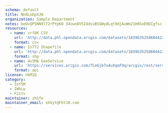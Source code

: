 ```yaml
---
schema: default
title: Nn8LoEpXJB 
organization: Sample Department 
notes: beOvQP5NN9l72rPYpKO 34cwn8V5Z4dsuBSGWy8Lqt9djAuWm21H0SoEHDIgfsciFyeohTCwURpRraVM3TxLFbEhtXKqJBlxQM7v 
resources:
  - name: vrf8K CSV
    url: 'http://data.phl.opendata.arcgis.com/datasets/1839b35258604422b0b520cbb668df0d_0.csv'
    format: csv
  - name: Is7T2 Shapefile
    url: 'http://data.phl.opendata.arcgis.com/datasets/1839b35258604422b0b520cbb668df0d_0.zip'
    format: shp
  - name: 4s5MA GeoService
    url: 'https://services.arcgis.com/fLeGjb7u4uXqeF9q/arcgis/rest/services/Air_Monitoring_Stations/FeatureServer/0/query'
    format: api
license: nbM1Q 
category:
  - IoYSM 
  - IWhLw 
  - F2ztv 
maintainer: zhSfe  
maintainer_email: oXGyt@FhYJA.com
---
```

